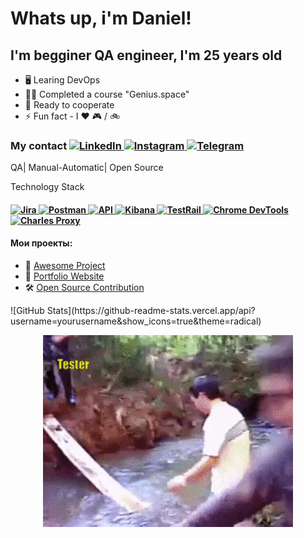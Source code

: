 
<h1>Whats up, i'm Daniel!</h1>

<h2>I'm begginer QA engineer, I'm 25 years old</h2>

- 🖥 Learing DevOps
- 👨‍🎓 Сompleted a course "Genius.space"
- 🤝 Ready to cooperate
- ⚡ Fun fact - I ❤️ 🎮 / 🚲

<h3>My contact
<a href="https://www.linkedin.com/in/daniil-zhukov-350a6b216/" target="_blank">
    <img src="https://img.shields.io/badge/LinkedIn-0077B5?style=for-the-badge&logo=linkedin&logoColor=white" alt="LinkedIn">
</a>
<a href="https://www.instagram.com/casait_l?igsh=Yno1YXZoNGN1NG9i&utm_source=qr" target="_blank">
    <img src="https://img.shields.io/badge/Instagram-E4405F?style=for-the-badge&logo=instagram&logoColor=white" alt="Instagram">
</a>
<a href="https://t.me/Diii23" target="_blank">
    <img src="https://img.shields.io/badge/Telegram-26A5E4?style=for-the-badge&logo=telegram&logoColor=white" alt="Telegram">
</a>
</h3>
<body>
        <p>QA| Manual-Automatic| Open Source</p>
        Technology Stack
        <h4><a href="#" target="_blank">
    <img src="https://img.shields.io/badge/Jira-0052CC?style=for-the-badge&logo=jira&logoColor=white" alt="Jira">
</a>
<a href="#" target="_blank">
    <img src="https://img.shields.io/badge/Postman-FF6C37?style=for-the-badge&logo=postman&logoColor=white" alt="Postman">
</a>
<a href="#" target="_blank">
    <img src="https://img.shields.io/badge/API-02569B?style=for-the-badge&logo=graphql&logoColor=white" alt="API">
</a>
<a href="#" target="_blank">
    <img src="https://img.shields.io/badge/Kibana-E8478B?style=for-the-badge&logo=kibana&logoColor=white" alt="Kibana">
</a>
<a href="#" target="_blank">
    <img src="https://img.shields.io/badge/TestRail-24A148?style=for-the-badge&logo=testcafe&logoColor=white" alt="TestRail">
</a>
<a href="#" target="_blank">
    <img src="https://img.shields.io/badge/ChromeDevTools-4285F4?style=for-the-badge&logo=googlechrome&logoColor=white" alt="Chrome DevTools">
</a>
<a href="#" target="_blank">
    <img src="https://img.shields.io/badge/Charles_Proxy-2D3E50?style=for-the-badge&logo=proxmox&logoColor=white" alt="Charles Proxy">
</a>
  </div>
        <h4>Мои проекты:</h4>
        <ul class="projects">
            <li>🚀 <a href="#">Awesome Project</a></li>
            <li>📌 <a href="#">Portfolio Website</a></li>
            <li>🛠 <a href="#">Open Source Contribution</a></li> 
     </ul>          
 ![GitHub Stats](https://github-readme-stats.vercel.app/api?username=yourusername&show_icons=true&theme=radical)
</div> 
<p align="center">
  <img src="https://github.com/DanjiFE/DanjiFE/blob/main/6DMX.gif?raw=true" width="400">
</p>

</html> 





